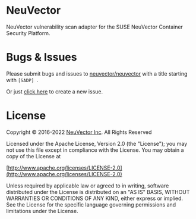 # NeuVector

NeuVector vulnerability scan adapter for the SUSE NeuVector Container Security Platform.

# Bugs & Issues
Please submit bugs and issues to [neuvector/neuvector](//github.com/neuvector/neuvector/issues) with a title starting with `[SADP] `.

Or just [click here](//github.com/neuvector/neuvector/issues/new?title=%5BSADP%5D%20) to create a new issue.

# License

Copyright © 2016-2022 [NeuVector Inc](https://neuvector.com). All Rights Reserved

Licensed under the Apache License, Version 2.0 (the "License");
you may not use this file except in compliance with the License.
You may obtain a copy of the License at

[http://www.apache.org/licenses/LICENSE-2.0](http://www.apache.org/licenses/LICENSE-2.0)

Unless required by applicable law or agreed to in writing, software
distributed under the License is distributed on an "AS IS" BASIS,
WITHOUT WARRANTIES OR CONDITIONS OF ANY KIND, either express or implied.
See the License for the specific language governing permissions and
limitations under the License.

